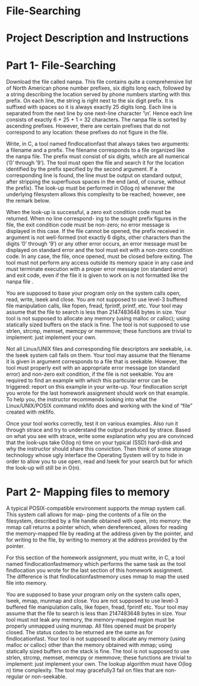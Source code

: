 # File-Searching


# Project Description and Instructions

# Part 1- File-Searching

Download the file called nanpa. This file contains quite a comprehensive list of North American phone number prefixes, six digits long each, followed by a string describing the location served by phone numbers starting with this prefix. On each line, the string is right next to the six digit prefix. It is suffixed with spaces so it is always exactly 25 digits long. Each line is separated from the next line by one next-line character ’\n’. Hence each line consists of exactly 6 + 25 + 1 = 32 characters. The nanpa file is sorted by ascending prefixes. However, there are certain prefixes that do not correspond to any location: these prefixes do not figure in the file.

Write, in C, a tool named findlocationfast that always takes two arguments: a filename and a prefix. The filename corresponds to a file organized like the nanpa file. The prefix must consist of six digits, which are all numerical (’0’ through ’9’). The tool must open the file and search it for the location identified by the prefix specified by the second argument. If a corresponding line is found, the line must be output on standard output, after stripping the superfluous spaces in the end (and, of course, without the prefix). The look-up must be performed in O(log n) whenever the underlying filesystem allows this complexity to be reached; however, see the remark below.

When the look-up is successful, a zero exit condition code must be returned. When no line correspond- ing to the sought prefix figures in the file, the exit condition code must be non-zero; no error message is displayed in this case. If the file cannot be opened, the prefix received in argument is not well-formed (not exactly 6 digits, other characters than the digits ’0’ through ’9’) or any other error occurs, an error message must be displayed on standard error and the tool must exit with a non-zero condition code. In any case, the file, once opened, must be closed before exiting. The tool must not perform any access outside its memory space in any case and must terminate execution with a proper error message (on standard error) and exit code, even if the file it is given to work on is not formatted like the nanpa file .

You are supposed to base your program only on the system calls open, read, write, lseek and close. You are not supposed to use level-3 buffered file manipulation calls, like fopen, fread, fprintf, printf, etc. Your tool may assume that the file to search is less than 2147483648 bytes in size. Your tool is not supposed to allocate any memory (using malloc or calloc); using statically sized buffers on the stack is fine. The tool is not supposed to use strlen, strcmp, memset, memcpy or memmove; these functions are trivial to implement: just implement your own.

Not all Linux/UNIX files and corresponding file descriptors are seekable, i.e. the lseek system call fails on them. Your tool may assume that the filename it is given in argument corresponds to a file that is seekable. However, the tool must properly exit with an appropriate error message (on standard error) and non-zero exit condition, if the file is not seekable. You are required to find an example with which this particular error can be triggered: report on this example in your write-up. Your findlocation script you wrote for the last homework assignment should work on that example. To help you, the instructor recommends looking into what the Linux/UNIX/POSIX command mkfifo does and working with the kind of “file” created with mkfifo.

Once your tool works correctly, test it on various examples. Also run it through strace and try to understand the output produced by strace. Based on what you see with strace, write some explanation why you are convinced that the look-ups take O(log n) time on your typical (SSD) hard-disk and why the instructor should share this conviction. Then think of some storage technology whose ugly interface the Operating System will try to hide in order to allow you to use open, read and lseek for your search but for which the look-up will still be in O(n).

# Part 2- Mapping files to memory

A typical POSIX-compatible environment supports the mmap system call. This system call allows for map- ping the contents of a file on the filesystem, described by a file handle obtained with open, into memory: the mmap call returns a pointer which, when dereferenced, allows for reading the memory-mapped file by reading at the address given by the pointer, and for writing to the file, by writing to memory at the address provided by the pointer.

For this section of the homework assignment, you must write, in C, a tool named findlocationfastmemory which performs the same task as the tool findlocation you wrote for the last section of this homework assignment. The difference is that findlocationfastmemory uses mmap to map the used file into memory.

You are supposed to base your program only on the system calls open, lseek, mmap, munmap and close. You are not supposed to use level-3 buffered file manipulation calls, like fopen, fread, fprintf etc. Your tool may assume that the file to search is less than 2147483648 bytes in size. Your tool must not leak any memory, the memory-mapped region must be properly unmapped using munmap. All files opened must be properly closed. The status codes to be returned are the same as for findlocationfast. Your tool is not supposed to allocate any memory (using malloc or calloc) other than the memory obtained with mmap; using statically sized buffers on the stack is fine. The tool is not supposed to use strlen, strcmp, memset, memcpy or memmove; these functions are trivial to implement: just implement your own. The lookup algorithm must have O(log n) time complexity. The tool may gracefully3 fail on files that are non-regular or non-seekable.

